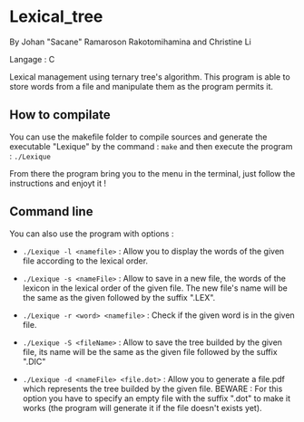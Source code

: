 # Lexical_tree

By Johan "Sacane" Ramaroson Rakotomihamina and Christine Li 

Langage : C

Lexical management using ternary tree's algorithm.
This program is able to store words from a file and manipulate them as the program permits it. 

## How to compilate

You can use the makefile folder to compile sources and generate the executable "Lexique" by the command : ```make``` 
and then execute the program : ```./Lexique```

From there the program bring you to the menu in the terminal, just follow the instructions and enjoyt it ! 

## Command line

You can also use the program with options : 

* ```./Lexique -l <namefile>``` : Allow you to display the words of the given file according to the lexical order.


* ```./Lexique -s <nameFile>``` : Allow to save in a new file, the words of the lexicon in the lexical order of the given file. The new file's name will be the same as the given followed by the suffix ".LEX".

* ```./Lexique -r <word> <namefile>``` : Check if the given word is in the given file. 
* ```./Lexique -S <fileName>``` : Allow to save the tree builded by the given file, its name will be the same as the given file followed by the suffix ".DIC"
* ```./Lexique -d <nameFile> <file.dot>``` : Allow you to generate a file.pdf which represents the tree builded by the given file.
  BEWARE : For this option you have to specify an empty file with the suffix ".dot" to make it works (the program will generate it if the file doesn't exists yet).
